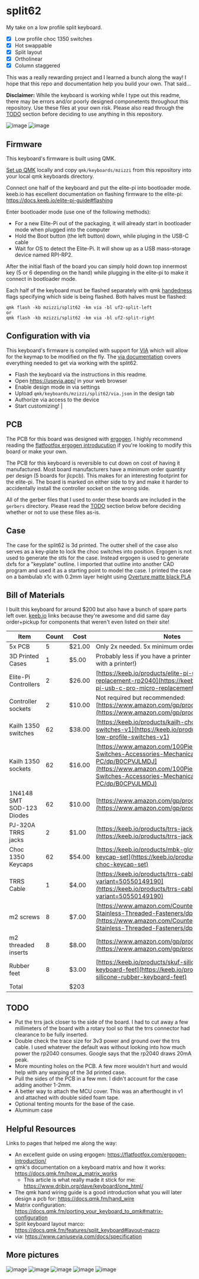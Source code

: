 # split62

My take on a low profile split keyboard. 

* [x] Low profile choc 1350 switches
* [x] Hot swappable
* [x] Split layout
* [x] Ortholinear
* [x] Column staggered

This was a really rewarding project and I learned a bunch along the way! I hope that this 
repo and documentation help you build your own. That said...

**Disclaimer:** While the keyboard is working while I type out this readme, there may be 
errors and/or poorly designed componetents throughout this repository. Use these files 
at your own risk. Please also read through the [TODO](#TODO) section before deciding to 
use anything in this repository.

![image](https://github.com/mzizzi/mzizzi-split62/blob/main/images/top.jpg)
![image](https://github.com/mzizzi/mzizzi-split62/blob/main/images/top-and-bottom.jpg)

## Firmware

This keyboard's firmware is built using QMK.

[Set up QMK](https://docs.qmk.fm/newbs_getting_started) locally and copy `qmk/keyboards/mzizzi`
 from this repository into your local qmk keyboards directory.

Connect one half of the keyboard and put the elite-pi into bootloader mode. keeb.io has excellent 
documentation on flashing firmware to the elite-pi: https://docs.keeb.io/elite-pi-guide#flashing

Enter bootloader mode (use one of the following methods):
* For a new Elite-Pi out of the packaging, it will already start in bootloader mode when plugged 
  into the computer
* Hold the Boot button (the left button) down, while pluging in the USB-C cable
* Wait for OS to detect the Elite-Pi. It will show up as a USB mass-storage device named RPI-RP2.

After the initial flash of the board you can simply hold down top innermost key (5 or 6 depending 
on the hand) while plugging in the elite-pi to make it connect in bootloader mode.

Each half of the keyboard must be flashed separately with qmk 
[handedness](https://docs.qmk.fm/features/split_keyboard#handedness-by-eeprom) flags specifying 
which side is being flashed. Both halves must be flashed:

```
qmk flash -kb mzizzi/split62 -km via -bl uf2-split-left
or
qmk flash -kb mzizzi/split62 -km via -bl uf2-split-right
```

## Configuration with via

This keyboard's firmware is compiled with support for [VIA](https://www.caniusevia.com/) which 
will allow for the keymap to be modified on the fly. The 
[via documentation](https://www.caniusevia.com/docs/specification) covers everything needed to 
get via working with the split62.

* Flash the keyboard via the instructions in this readme.
* Open https://usevia.app/ in your web browser
* Enable design mode in via settings
* Upload `qmk/keyboards/mzizzi/split62/via.json` in the design tab
* Authorize via access to the device
* Start customizing!                                                                                  |

## PCB

The PCB for this board was designed with [ergogen](https://ergogen.xyz/). I highly recommend
reading the [flatfootfox ergogen introducution](https://flatfootfox.com/ergogen-introduction/)
if you're looking to modify this board or make your own.

The PCB for this keyboard is reversible to cut down on cost of having it manufactured. Most board
manufacturers have a minimum order quantity per design (5 boards for jlcpcb). This makes for an 
interesting footprint for the elite-pi. The board is marked on either side to try and make it 
harder to accidentally install the controller socket on the wrong side.

All of the gerber files that I used to order these boards are included in the `gerbers` directory. 
Please read the [TODO](#TODO) section below before deciding whether or not to use these 
files as-is.

## Case

The case for the split62 is 3d printed. The outter shell of the case also serves as a key-plate to 
lock the choc switches into position. Ergogen is not used to generate the stls for the case.
Instead ergogen is used to generate dxfs for a "keyplate" outline. I imported that outline into
another CAD program and used it as a starting point to model the case. I printed the case on a 
bambulab x1c with 0.2mm layer height using 
[Overture matte black PLA](https://www.amazon.com/gp/product/B089S2QDHD)

## Bill of Materials

I built this keyboard for around $200 but also have a bunch of spare parts left over. 
[keeb.io](https://keeb.io/) links because they're awesome and did same day order+pickup for 
components that weren't even listed on their site!


| Item                      | Count | Cost    | Notes                                                                                                                                                                                      |
| ------------------------- | ----- | ------- | ------------------------------------------------------------------------------------------------------------------------------------------------------------------------------------------ |
| 5x PCB                    | 5     | $21.00  | Only 2x needed. 5x minimum order from JLCPCB                                                                                                                                               |
| 3D Printed Cases          | 1     | $5.00   | Probably less if you have a printer (or know someone with a printer!)                                                                                                                      |
| Elite-Pi Controllers      | 2     | $26.00  | [https://keeb.io/products/elite-pi-usb-c-pro-micro-replacement-rp2040](https://keeb.io/products/elite-pi-usb-c-pro-micro-replacement-rp2040)                                               |
| Controller sockets        | 2     | $10.00  | Not required but recommended: [https://www.amazon.com/gp/product/B07H3SK179](https://www.amazon.com/gp/product/B07H3SK179)                                                                 |
| Kailh 1350 switches       | 62    | $38.00  | [https://keeb.io/products/kailh-choc-low-profile-switches-v1](https://keeb.io/products/kailh-choc-low-profile-switches-v1)                                                                 |
| Kailh 1350 sockets        | 62    | $16.00  | [https://www.amazon.com/100Pieces-Chocolate-Switches-Accessories-Mechanical-PC/dp/B0CPVJLMDJ](https://www.amazon.com/100Pieces-Chocolate-Switches-Accessories-Mechanical-PC/dp/B0CPVJLMDJ) |
| 1N4148 SMT SOD-123 Diodes | 62    | $10.00  | [https://www.amazon.com/gp/product/B09DR5KFXM](https://www.amazon.com/gp/product/B09DR5KFXM)                                                                                               |
| PJ-320A TRRS jacks        | 2     | $1.00   | [https://keeb.io/products/trrs-jack-3-5mm](https://keeb.io/products/trrs-jack-3-5mm)                                                                                                       |
| Choc 1350 Keycaps         | 62    | $54.00  | [https://keeb.io/products/mbk-glow-r2-choc-keycap-set](https://keeb.io/products/mbk-glow-r2-choc-keycap-set)                                                                               |
| TRRS Cable                | 1     | $4.00   | [https://keeb.io/products/trrs-cable?variant=50550149190](https://keeb.io/products/trrs-cable?variant=50550149190)                                                                         |
| m2 screws                 | 8     | $7.00   | [https://www.amazon.com/Countersunk-DIN7991-Stainless-Threaded-Fasteners/dp/B0CG1PDBWN](https://www.amazon.com/Countersunk-DIN7991-Stainless-Threaded-Fasteners/dp/B0CG1PDBWN)             |
| m2 threaded inserts       | 8     | $8.00   | [https://www.amazon.com/gp/product/B0B8GN63S2](https://www.amazon.com/gp/product/B0B8GN63S2)                                                                                               |
| Rubber feet               | 8     | $3.00   | [https://keeb.io/products/skuf-silicone-rubber-keyboard-feet](https://keeb.io/products/skuf-silicone-rubber-keyboard-feet)                                                                 |
| Total                     |       | $203    |                                                                                                          

## TODO

* Put the trrs jack closer to the side of the board. I had to cut away a few millimeters of the 
  board with a rotary tool so that the trrs connector had clearance to be fully inserted.
* Double check the trace size for 3v3 power and ground over the trrs cable. I used whatever the 
  default was without looking into how much power the rp2040 consumes. Google says that the rp2040 
  draws 20mA peak.
* More mounting holes on the PCB. A few more wouldn't hurt and would help with any warping of the
  3d printed case.
* Pull the sides of the PCB in a few mm. I didn't account for the case adding another 1-2mm.
* A better way to attach the MCU cover. This was an afterthought in v1 and attached with 
  double sided foam tape.
* Optional tenting mounts for the base of the case.
* Aluminum case

## Helpful Resources

Links to pages that helped me along the way:

* An excellent guide on using ergogen: https://flatfootfox.com/ergogen-introduction/
* qmk's documentation on a keyboard matrix and how it works:
  https://docs.qmk.fm/how_a_matrix_works
  * This article is what really made it stick for me: 
    https://www.dribin.org/dave/keyboard/one_html/
* The qmk hand wiring guide is a good introduction what you will later design a 
  pcb for: https://docs.qmk.fm/hand_wire 
* Matrix configuration: https://docs.qmk.fm/porting_your_keyboard_to_qmk#matrix-configuration
* Split keyboard layout marco: https://docs.qmk.fm/features/split_keyboard#layout-macro
* via: https://www.caniusevia.com/docs/specification

## More pictures
![image](https://github.com/mzizzi/mzizzi-split62/blob/main/images/pcb-front-back-switches.jpg)
![image](https://github.com/mzizzi/mzizzi-split62/blob/main/images/pcb-front-back.jpg)
![image](https://github.com/mzizzi/mzizzi-split62/blob/main/images/side.jpg)
![image](https://github.com/mzizzi/mzizzi-split62/blob/main/images/case-bottom.png)
![image](https://github.com/mzizzi/mzizzi-split62/blob/main/images/cad.jpg)

